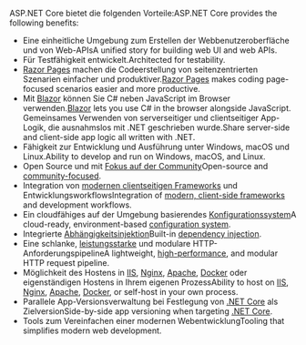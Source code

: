 <span data-ttu-id="09d6e-101">ASP.NET Core bietet die folgenden Vorteile:</span><span class="sxs-lookup"><span data-stu-id="09d6e-101">ASP.NET Core provides the following benefits:</span></span>

* <span data-ttu-id="09d6e-102">Eine einheitliche Umgebung zum Erstellen der Webbenutzeroberfläche und von Web-APIs</span><span class="sxs-lookup"><span data-stu-id="09d6e-102">A unified story for building web UI and web APIs.</span></span>
* <span data-ttu-id="09d6e-103">Für Testfähigkeit entwickelt.</span><span class="sxs-lookup"><span data-stu-id="09d6e-103">Architected for testability.</span></span>
* <span data-ttu-id="09d6e-104">[Razor Pages](xref:razor-pages/index) machen die Codeerstellung von seitenzentrierten Szenarien einfacher und produktiver.</span><span class="sxs-lookup"><span data-stu-id="09d6e-104">[Razor Pages](xref:razor-pages/index) makes coding page-focused scenarios easier and more productive.</span></span>
* <span data-ttu-id="09d6e-105">Mit [Blazor](xref:blazor/index) können Sie C# neben JavaScript im Browser verwenden.</span><span class="sxs-lookup"><span data-stu-id="09d6e-105">[Blazor](xref:blazor/index) lets you use C# in the browser alongside JavaScript.</span></span> <span data-ttu-id="09d6e-106">Gemeinsames Verwenden von serverseitiger und clientseitiger App-Logik, die ausnahmslos mit .NET geschrieben wurde.</span><span class="sxs-lookup"><span data-stu-id="09d6e-106">Share server-side and client-side app logic all written with .NET.</span></span> 
* <span data-ttu-id="09d6e-107">Fähigkeit zur Entwicklung und Ausführung unter Windows, macOS und Linux.</span><span class="sxs-lookup"><span data-stu-id="09d6e-107">Ability to develop and run on Windows, macOS, and Linux.</span></span>
* <span data-ttu-id="09d6e-108">Open Source und mit [Fokus auf der Community](https://live.asp.net/)</span><span class="sxs-lookup"><span data-stu-id="09d6e-108">Open-source and [community-focused](https://live.asp.net/).</span></span>
* <span data-ttu-id="09d6e-109">Integration von [modernen clientseitigen Frameworks](xref:blazor/index) und Entwicklungsworkflows</span><span class="sxs-lookup"><span data-stu-id="09d6e-109">Integration of [modern, client-side frameworks](xref:blazor/index) and development workflows.</span></span>
* <span data-ttu-id="09d6e-110">Ein cloudfähiges auf der Umgebung basierendes [Konfigurationssystem](xref:fundamentals/configuration/index)</span><span class="sxs-lookup"><span data-stu-id="09d6e-110">A cloud-ready, environment-based [configuration system](xref:fundamentals/configuration/index).</span></span>
* <span data-ttu-id="09d6e-111">Integrierte [Abhängigkeitsinjektion](xref:fundamentals/dependency-injection)</span><span class="sxs-lookup"><span data-stu-id="09d6e-111">Built-in [dependency injection](xref:fundamentals/dependency-injection).</span></span>
* <span data-ttu-id="09d6e-112">Eine schlanke, [leistungsstarke](https://github.com/aspnet/benchmarks) und modulare HTTP-Anforderungspipeline</span><span class="sxs-lookup"><span data-stu-id="09d6e-112">A lightweight, [high-performance](https://github.com/aspnet/benchmarks), and modular HTTP request pipeline.</span></span>
* <span data-ttu-id="09d6e-113">Möglichkeit des Hostens in [IIS](xref:host-and-deploy/iis/index), [Nginx](xref:host-and-deploy/linux-nginx), [Apache](xref:host-and-deploy/linux-apache), [Docker](xref:host-and-deploy/docker/index) oder eigenständigen Hostens in Ihrem eigenen Prozess</span><span class="sxs-lookup"><span data-stu-id="09d6e-113">Ability to host on [IIS](xref:host-and-deploy/iis/index), [Nginx](xref:host-and-deploy/linux-nginx), [Apache](xref:host-and-deploy/linux-apache), [Docker](xref:host-and-deploy/docker/index), or self-host in your own process.</span></span>
* <span data-ttu-id="09d6e-114">Parallele App-Versionsverwaltung bei Festlegung von [.NET Core](/dotnet/articles/standard/choosing-core-framework-server) als Zielversion</span><span class="sxs-lookup"><span data-stu-id="09d6e-114">Side-by-side app versioning when targeting [.NET Core](/dotnet/articles/standard/choosing-core-framework-server).</span></span>
* <span data-ttu-id="09d6e-115">Tools zum Vereinfachen einer modernen Webentwicklung</span><span class="sxs-lookup"><span data-stu-id="09d6e-115">Tooling that simplifies modern web development.</span></span>
